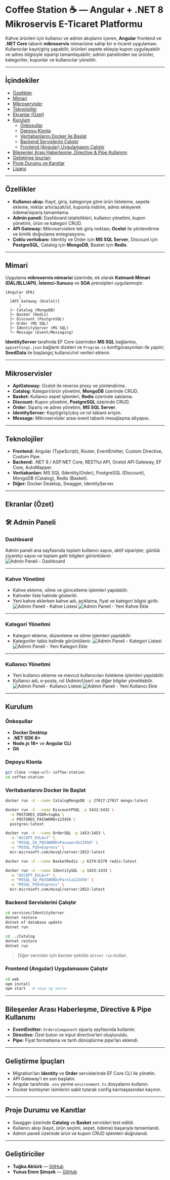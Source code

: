 # Coffee Station ☕ — Angular + .NET 8 Mikroservis E-Ticaret Platformu

Kahve ürünleri için kullanıcı ve admin akışlarını içeren, **Angular** frontend ve **.NET Core** tabanlı **mikroservis** mimarisine sahip bir e-ticaret uygulaması. Kullanıcılar kayıt/giriş yapabilir, ürünleri sepete ekleyip kupon uygulayabilir ve adres bilgisiyle siparişi tamamlayabilir; admin panelinden ise ürünler, kategoriler, kuponlar ve kullanıcılar yönetilir.

---

## İçindekiler
- [Özellikler](#özellikler)
- [Mimari](#mimari)
- [Mikroservisler](#mikroservisler)
- [Teknolojiler](#teknolojiler)
- [Ekranlar (Özet)](#ekranlar-özet)
- [Kurulum](#kurulum)
  - [Önkoşullar](#önkoşullar)
  - [Depoyu Klonla](#depoyu-klonla)
  - [Veritabanlarını Docker ile Başlat](#veritabanlarını-docker-ile-başlat)
  - [Backend Servislerini Çalıştır](#backend-servislerini-çalıştır)
  - [Frontend (Angular) Uygulamasını Çalıştır](#frontend-angular-uygulamasını-çalıştır)
- [Bileşenler Arası Haberleşme, Directive & Pipe Kullanımı](#bileşenler-arası-haberleşme-directive--pipe-kullanımı)
- [Geliştirme İpuçları](#geliştirme-ipuçları)
- [Proje Durumu ve Kanıtlar](#proje-durumu-ve-kanıtlar)
- [Lisans](#lisans)

---

## Özellikler
- **Kullanıcı akışı:** Kayıt, giriş, kategoriye göre ürün listeleme, sepete ekleme, miktar artır/azalt/sil, kuponla indirim, adres ekleyerek ödeme/sipariş tamamlama.
- **Admin paneli:** Dashboard istatistikleri, kullanıcı yönetimi, kupon yönetimi, ürün ve kategori CRUD.
- **API Gateway:** Mikroservislere tek giriş noktası; **Ocelot** ile yönlendirme ve kimlik doğrulama entegrasyonu.
- **Çoklu veritabanı:** Identity ve Order için **MS SQL Server**, Discount için **PostgreSQL**, Catalog için **MongoDB**, Basket için **Redis**.

---

## Mimari

Uygulama **mikroservis mimarisi** üzerinde; ek olarak **Katmanlı Mimari (DAL/BLL/API)**, **İstemci-Sunucu** ve **SOA** prensipleri uygulanmıştır.

```
[Angular SPA]
      |
  [API Gateway (Ocelot)]
      |
  ├─ Catalog (MongoDB)
  ├─ Basket (Redis)
  ├─ Discount (PostgreSQL)
  ├─ Order (MS SQL)
  ├─ IdentityServer (MS SQL)
  └─ Message (Event/Messaging)
```

**IdentityServer** tarafında EF Core üzerinden **MS SQL** bağlantısı, `appsettings.json` bağlantı dizeleri ve `Program.cs` konfigürasyonları ile yapılır; **SeedData** ile başlangıç kullanıcı/rol verileri eklenir.

---

## Mikroservisler
- **ApiGateway:** Ocelot ile reverse proxy ve yönlendirme.
- **Catalog:** Kategori/ürün yönetimi, **MongoDB** üzerinde CRUD.
- **Basket:** Kullanıcı sepet işlemleri, **Redis** üzerinde saklama.
- **Discount:** Kupon yönetimi, **PostgreSQL** üzerinde CRUD.
- **Order:** Sipariş ve adres yönetimi, **MS SQL Server**.
- **IdentityServer:** Kayıt/giriş/çıkış ve rol tabanlı erişim.
- **Message:** Mikroservisler arası event tabanlı mesajlaşma altyapısı.

---

## Teknolojiler
- **Frontend:** Angular (TypeScript), Router, EventEmitter, Custom Directive, Custom Pipe.
- **Backend:** .NET 8 / ASP.NET Core, RESTful API, Ocelot API Gateway, EF Core, AutoMapper.
- **Veritabanları:** MS SQL (Identity/Order), PostgreSQL (Discount), MongoDB (Catalog), Redis (Basket).
- **Diğer:** Docker Desktop, Swagger, IdentityServer.

---

## Ekranlar (Özet)
## 🛠 Admin Paneli

### **Dashboard**
Admin paneli ana sayfasında toplam kullanıcı sayısı, aktif siparişler, günlük ziyaretçi sayısı ve toplam gelir bilgileri görüntülenir.  
![Admin Paneli - Dashboard](/screenshots/adminPaneliDashboard.png)

---

### **Kahve Yönetimi**
- Kahve ekleme, silme ve güncelleme işlemleri yapılabilir.
- Kahveler liste halinde gösterilir.
- Yeni kahve eklerken kahve adı, açıklama, fiyat ve kategori bilgisi girilir.
![Admin Paneli - Kahve Listesi](/screenshots/adminPaneliKahveListesi.png)
![Admin Paneli - Yeni Kahve Ekle](/screenshots/adminPaneliKahveEkle.png)

---

### **Kategori Yönetimi**
- Kategori ekleme, düzenleme ve silme işlemleri yapılabilir.
- Kategoriler tablo halinde görüntülenir.
![Admin Paneli - Kategori Listesi](/screenshots/adminPaneliKategoriListesi.png)
![Admin Paneli - Yeni Kategori Ekle](/screenshots/adminPaneliKategoriEkle.png)

---

### **Kullanıcı Yönetimi**
- Yeni kullanıcı ekleme ve mevcut kullanıcıları listeleme işlemleri yapılabilir.
- Kullanıcı adı, e-posta, rol (Admin/User) ve diğer bilgiler yönetilebilir.
![Admin Paneli - Kullanıcı Listesi](/screenshots/adminPaneliKullaniciListesi.png)
![Admin Paneli - Yeni Kullanıcı Ekle](/screenshots/adminPaneliKullaniciEkle.png)

---

## Kurulum

### Önkoşullar
- **Docker Desktop**
- **.NET SDK 8+**
- **Node.js 18+** ve **Angular CLI**
- **Git**

### Depoyu Klonla
```bash
git clone <repo-url> coffee-station
cd coffee-station
```

### Veritabanlarını Docker ile Başlat
```bash
docker run -d --name CatalogMongoDB -p 27017:27017 mongo:latest

docker run -d --name DiscountPSQL -p 5432:5432 \
  -e POSTGRES_USER=tugba \
  -e POSTGRES_PASSWORD=123456 \
  postgres:latest

docker run -d --name OrderSQL -p 1453:1453 \
  -e "ACCEPT_EULA=Y" \
  -e "MSSQL_SA_PASSWORD=Password123456" \
  -e "MSSQL_PID=Express" \
  mcr.microsoft.com/mssql/server:2022-latest

docker run -d --name BasketRedis -p 6379:6379 redis:latest

docker run -d --name IdentitySQL -p 1433:1433 \
  -e "ACCEPT_EULA=Y" \
  -e "MSSQL_SA_PASSWORD=Parola123456" \
  -e "MSSQL_PID=Express" \
  mcr.microsoft.com/mssql/server:2022-latest
```

### Backend Servislerini Çalıştır
```bash
cd services/IdentityServer
dotnet restore
dotnet ef database update
dotnet run
```
```bash
cd ../Catalog
dotnet restore
dotnet run
```
> Diğer servisler için benzer şekilde `dotnet run` kullan.

### Frontend (Angular) Uygulamasını Çalıştır
```bash
cd web
npm install
npm start   # veya ng serve
```

---

## Bileşenler Arası Haberleşme, Directive & Pipe Kullanımı
- **EventEmitter:** `OrdersComponent` sipariş sayfasında kullanılır.
- **Directive:** Özel buton ve input directive’leri oluşturuldu.
- **Pipe:** Fiyat formatlama ve tarih dönüştürme pipe’ları eklendi.

---

## Geliştirme İpuçları
- Migration’ları **Identity** ve **Order** servislerinde EF Core CLI ile yönetin.
- API Gateway’i en son başlatın.
- Angular tarafında `.env` yerine `environment.ts` dosyalarını kullanın.
- Docker konteyner isimlerini sabit tutarak config karmaşasından kaçının.

---

## Proje Durumu ve Kanıtlar
- Swagger üzerinde **Catalog** ve **Basket** servisleri test edildi.
- Kullanıcı akışı (kayıt, ürün seçimi, sepet, ödeme) başarıyla tamamlandı.
- Admin paneli üzerinde ürün ve kupon CRUD işlemleri doğrulandı.

---

## Geliştiriciler
- **Tuğba Aktürk** — [GitHub](https://github.com/tgbktrk)
- **Yunus Emre Şimşek** — [GitHub](https://github.com/YunusEmreSimseek)
